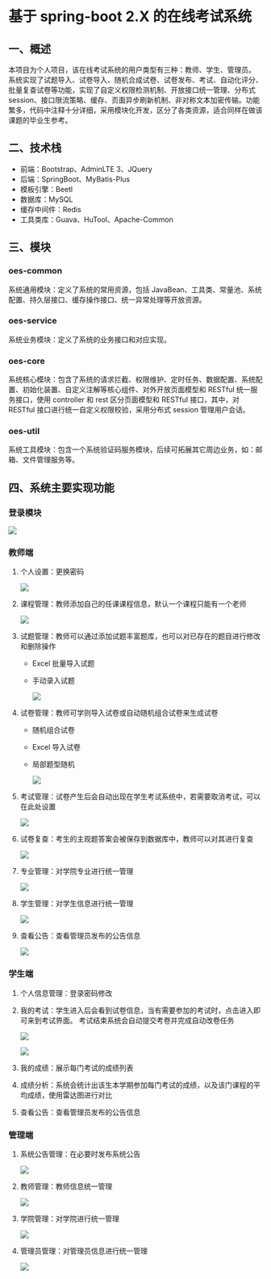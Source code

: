 # 基于 spring-boot 2.X 的在线考试系统

## 一、概述

本项目为个人项目，该在线考试系统的用户类型有三种：教师、学生、管理员。 系统实现了试题导入、试卷导入、随机合成试卷、试卷发布、考试、自动化评分、批量复查试卷等功能，实现了自定义权限检测机制、开放接口统一管理、分布式 session、接口限流策略、缓存、页面异步刷新机制、非对称文本加密传输。功能繁多，代码中注释十分详细，采用模块化开发，区分了各类资源，适合同样在做该课题的毕业生参考。



## 二、技术栈

- 前端：Bootstrap、AdminLTE 3、JQuery
- 后端：SpringBoot、MyBatis-Plus
- 模板引擎：Beetl
- 数据库：MySQL
- 缓存中间件：Redis
- 工具类库：Guava、HuTool、Apache-Common



## 三、模块

### oes-common

系统通用模块：定义了系统的常用资源，包括 JavaBean、工具类、常量池、系统配置、持久层接口、缓存操作接口、统一异常处理等开放资源。

### oes-service

系统业务模块：定义了系统的业务接口和对应实现。

### oes-core

系统核心模块：包含了系统的请求拦截、权限维护、定时任务、数据配置、系统配置、初始化装置、自定义注解等核心组件、对外开放页面模型和 RESTful 统一服务接口，使用  controller 和 rest 区分页面模型和 RESTful 接口，其中，对 RESTful 接口进行统一自定义权限校验，采用分布式 session 管理用户会话。

### oes-util

系统工具模块：包含一个系统验证码服务模块，后续可拓展其它周边业务，如：邮箱、文件管理服务等。



## 四、系统主要实现功能

### 登录模块

![](.\data\screenshot\login.png)

### 教师端

1. 个人设置：更换密码

   ![](.\data\screenshot\update-password.png)

2. 课程管理：教师添加自己的任课课程信息，默认一个课程只能有一个老师

   ![](.\data\screenshot\course-manager.png)

3. 试题管理：教师可以通过添加试题丰富题库，也可以对已存在的题目进行修改和删除操作

   - Excel 批量导入试题

   - 手动录入试题

     ![](.\data\screenshot\question-manager.png)

4. 试卷管理：教师可学则导入试卷或自动随机组合试卷来生成试卷

   - 随机组合试卷

   - Excel 导入试卷

   - 局部题型随机

     ![](.\data\screenshot\paper-mamager.png)

5. 考试管理：试卷产生后会自动出现在学生考试系统中，若需要取消考试，可以在此处设置

   ![](D:\git\onlince-exam-system\data\screenshot\exam-manager.png)

6. 试卷复查：考生的主观题答案会被保存到数据库中，教师可以对其进行复查

   ![](.\data\screenshot\review-manager.png)

7. 专业管理：对学院专业进行统一管理

   ![](.\data\screenshot\major-manager.png)

8. 学生管理：对学生信息进行统一管理

   ![](.\data\screenshot\student-manager.png)

9. 查看公告：查看管理员发布的公告信息

   ![](.\data\screenshot\announce-manager.png)

### 学生端

1. 个人信息管理：登录密码修改

2. 我的考试：学生进入后会看到试卷信息，当有需要参加的考试时，点击进入即可来到考试界面。 考试结束系统会自动提交考卷并完成自动改卷任务

   ![](.\data\screenshot\exam-manager2.png)

   ![](.\data\screenshot\examing.png)

3. 我的成绩：展示每门考试的成绩列表

4. 成绩分析：系统会统计出该生本学期参加每门考试的成绩，以及该门课程的平均成绩，使用雷达图进行对比

5. 查看公告：查看管理员发布的公告信息

### 管理端

1. 系统公告管理：在必要时发布系统公告

   ![](.\data\screenshot\announce-edit.png)

2. 教师管理：教师信息统一管理

   ![](.\data\screenshot\teacher-manager.png)

3. 学院管理：对学院进行统一管理

   ![](.\data\screenshot\academy-manager.png)

4. 管理员管理：对管理员信息进行统一管理

   ![](.\data\screenshot\admin-manager.png)

